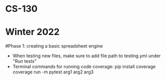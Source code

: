 # CS-130
# Winter 2022

#Phase 1: creating a basic spreadsheet engine 

- When testing new files, make sure to add file path to testing.yml under "Run tests"
- Terminal commands for running code coverage:
    pip install coverage
    coverage run -m pytest arg1 arg2 arg3 
    
